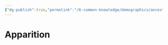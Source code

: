 ```yaml
---
{"dg-publish":true,"permalink":"/6-common-knowledge/demographics/ancestries/apparition/apparition/","noteIcon":""}
---
```


# Apparition
